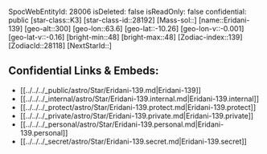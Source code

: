 ﻿---
location: [-10.26,63.6,300]
type: Station
tags:
- astro/Star

---
SpocWebEntityId: 28006
isDeleted: false
isReadOnly: false
confidential: public
[star-class::K3]
[star-class-id::28192]
[Mass-sol::]
[name::Eridani-139]
[geo-alt::300]
[geo-lon::63.6]
[geo-lat::-10.26]
[geo-lon-v::-0.001]
[geo-lat-v::-0.16]
[bright-min::48]
[bright-max::48]
[Zodiac-index::139]
[ZodiacId::28118]
[NextStarId::]



## Confidential Links & Embeds: 
- [[../../../_public/astro/Star/Eridani-139.md|Eridani-139]] 
- [[../../../_internal/astro/Star/Eridani-139.internal.md|Eridani-139.internal]] 
- [[../../../_protect/astro/Star/Eridani-139.protect.md|Eridani-139.protect]] 
- [[../../../_private/astro/Star/Eridani-139.private.md|Eridani-139.private]] 
- [[../../../_personal/astro/Star/Eridani-139.personal.md|Eridani-139.personal]] 
- [[../../../_secret/astro/Star/Eridani-139.secret.md|Eridani-139.secret]]


